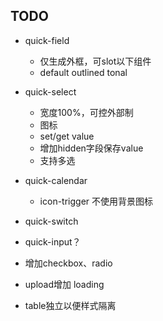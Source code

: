 ## TODO

- quick-field
  - 仅生成外框，可slot以下组件
  - default outlined tonal

- quick-select 
  - 宽度100%，可控外部制
  - 图标
  - set/get value
  - 增加hidden字段保存value
  - 支持多选

- quick-calendar
  - icon-trigger 不使用背景图标

- quick-switch

- quick-input？

- 增加checkbox、radio
- upload增加 loading
- table独立以便样式隔离
